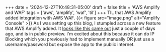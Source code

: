 +++
date = '2024-12-27T10:48:31-05:00'
draft = false
title = 'AWS Amplify and WAF'
tags = ['aws', 'amplify', 'waf', 'til']
+++
TIL that AWS Amplify added integration with AWS WAF. 
{{< figure src="image.png" alt="Amplify Console" >}}
As I was setting up this blog, I stumpled across a new feature that AWS Amplify added. It [looks like this came out](https://aws.amazon.com/blogs/mobile/aws-amplify-hosting-adds-web-application-firewall-protection-public-preview/) just a couple of days ago, and is in public preview. I'm excited about this because it can do IP Blocking which you previously had to implement manually OR just use a username/password but expose the app to the public internet.